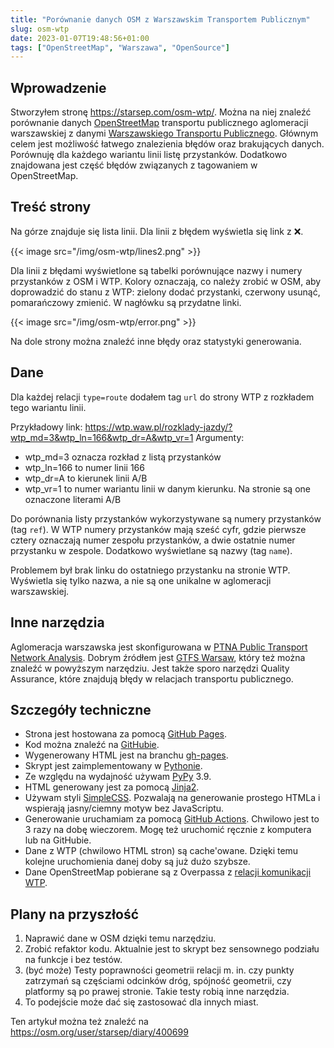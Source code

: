 ```yaml
---
title: "Porównanie danych OSM z Warszawskim Transportem Publicznym"
slug: osm-wtp
date: 2023-01-07T19:48:56+01:00
tags: ["OpenStreetMap", "Warszawa", "OpenSource"]
---
```


## Wprowadzenie 
Stworzyłem stronę https://starsep.com/osm-wtp/. Można na niej znaleźć porównanie danych [OpenStreetMap](https://openstreetmap.org)
transportu publicznego aglomeracji warszawskiej z danymi [Warszawskiego Transportu Publicznego](https://wtp.waw.pl).
Głównym celem jest możliwość łatwego znalezienia błędów oraz brakujących danych.
Porównuję dla każdego wariantu linii listę przystanków.
Dodatkowo znajdowana jest część błędów związanych z tagowaniem w OpenStreetMap.

## Treść strony
Na górze znajduje się lista linii. Dla linii z błędem wyświetla się link z &#10060;.

{{< image src="/img/osm-wtp/lines2.png" >}}

Dla linii z błędami wyświetlone są tabelki porównujące nazwy i numery przystanków z OSM i WTP.
Kolory oznaczają, co należy zrobić w OSM, aby doprowadzić do stanu z WTP: zielony dodać przystanki,
czerwony usunąć, pomarańczowy zmienić. W nagłówku są przydatne linki.

{{< image src="/img/osm-wtp/error.png" >}}

Na dole strony można znaleźć inne błędy oraz statystyki generowania.

## Dane
Dla każdej relacji `type=route` dodałem tag `url` do strony WTP z rozkładem tego wariantu linii.

Przykładowy link: https://wtp.waw.pl/rozklady-jazdy/?wtp_md=3&wtp_ln=166&wtp_dr=A&wtp_vr=1
Argumenty:
- wtp_md=3 oznacza rozkład z listą przystanków
- wtp_ln=166 to numer linii 166
- wtp_dr=A to kierunek linii A/B
- wtp_vr=1 to numer wariantu linii w danym kierunku. Na stronie są one oznaczone literami A/B

Do porównania listy przystanków wykorzystywane są numery przystanków (tag `ref`).
W WTP numery przystanków mają sześć cyfr, gdzie pierwsze cztery oznaczają numer zespołu przystanków,
a dwie ostatnie numer przystanku w zespole.
Dodatkowo wyświetlane są nazwy (tag `name`).

Problemem był brak linku do ostatniego przystanku na stronie WTP.
Wyświetla się tylko nazwa, a nie są one unikalne w aglomeracji warszawskiej. 

## Inne narzędzia
Aglomeracja warszawska jest skonfigurowana w [PTNA Public Transport Network Analysis](https://ptna.openstreetmap.de/).
Dobrym źródłem jest [GTFS Warsaw](https://mkuran.pl/gtfs/warsaw.zip), który też można znaleźć w powyższym narzędziu.
Jest także sporo narzędzi Quality Assurance, które znajdują błędy w relacjach transportu publicznego.

## Szczegóły techniczne
- Strona jest hostowana za pomocą [GitHub Pages](https://pages.github.com/).
- Kod można znaleźć na [GitHubie](https://github.com/starsep/osm-wtp).
- Wygenerowany HTML jest na branchu [gh-pages](https://github.com/starsep/osm-wtp/tree/gh-pages).
- Skrypt jest zaimplementowany w [Pythonie](https://python.org).
- Ze względu na wydajność używam [PyPy](https://pypy.org) 3.9.
- HTML generowany jest za pomocą [Jinja2](https://jinja.palletsprojects.com).
- Używam styli [SimpleCSS](https://simplecss.org/).
Pozwalają na generowanie prostego HTMLa i wspierają jasny/ciemny motyw bez JavaScriptu.
- Generowanie uruchamiam za pomocą [GitHub Actions](https://github.com/features/actions).
Chwilowo jest to 3 razy na dobę wieczorem. Mogę też uruchomić ręcznie z komputera lub na GitHubie. 
- Dane z WTP (chwilowo HTML stron) są cache'owane.
Dzięki temu kolejne uruchomienia danej doby są już dużo szybsze.
- Dane OpenStreetMap pobierane są z Overpassa z [relacji komunikacji WTP](https://osm.org/relation/3652280).

## Plany na przyszłość
1. Naprawić dane w OSM dzięki temu narzędziu.
2. Zrobić refaktor kodu. Aktualnie jest to skrypt bez sensownego podziału na funkcje i bez testów.
3. (być może) Testy poprawności geometrii relacji 
m. in. czy punkty zatrzymań są częściami odcinków dróg, spójność geometrii, 
czy platformy są po prawej stronie. Takie testy robią inne narzędzia.
4. To podejście może dać się zastosować dla innych miast.

Ten artykuł można też znaleźć na https://osm.org/user/starsep/diary/400699




